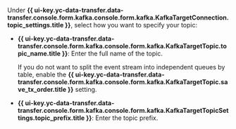 Under **{{ ui-key.yc-data-transfer.data-transfer.console.form.kafka.console.form.kafka.KafkaTargetConnection.topic_settings.title }}**, select how you want to specify your topic:

  * **{{ ui-key.yc-data-transfer.data-transfer.console.form.kafka.console.form.kafka.KafkaTargetTopic.topic_name.title }}**: Enter the full name of the topic.

      If you do not want to split the event stream into independent queues by table, enable the **{{ ui-key.yc-data-transfer.data-transfer.console.form.kafka.console.form.kafka.KafkaTargetTopic.save_tx_order.title }}** setting.

  * **{{ ui-key.yc-data-transfer.data-transfer.console.form.kafka.console.form.kafka.KafkaTargetTopicSettings.topic_prefix.title }}**: Enter the topic prefix.
